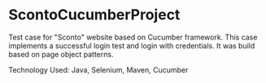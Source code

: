 # ScontoCucumberProject

Test case for "Sconto" website based on Cucumber framework.
This case implements a successful login test and login with credentials.
It was build based on page object patterns.

Technology Used: Java, Selenium, Maven, Cucumber